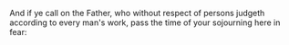 And if ye call on the Father, who without respect of persons judgeth according to every man's work, pass the time of your sojourning here in fear:
